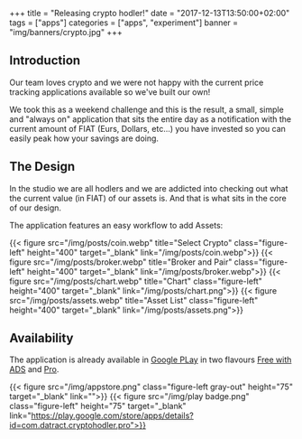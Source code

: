 +++
title = "Releasing crypto hodler!"
date = "2017-12-13T13:50:00+02:00"
tags = ["apps"]
categories = ["apps", "experiment"]
banner = "img/banners/crypto.jpg"
+++

## Introduction

Our team loves crypto and we were not happy with the current price tracking applications available so we've built our own!

We took this as a weekend challenge and this is the result, a small, simple and "always on" application that sits the entire day as a notification
with the current amount of FIAT (Eurs, Dollars, etc...) you have invested so you can easily peak how your savings are doing.

## The Design

In the studio we are all hodlers and we are addicted into checking out what the current value (in FIAT) of our assets is. And that is what sits in the core
of our design.

The application features an easy workflow to add Assets:



{{< figure src="/img/posts/coin.webp" title="Select Crypto" class="figure-left" height="400" target="_blank" link="/img/posts/coin.webp">}}
{{< figure src="/img/posts/broker.webp" title="Broker and Pair" class="figure-left" height="400" target="_blank" link="/img/posts/broker.webp">}}
{{< figure src="/img/posts/chart.webp" title="Chart" class="figure-left" height="400" target="_blank" link="/img/posts/chart.png">}}
{{< figure src="/img/posts/assets.webp" title="Asset List" class="figure-left" height="400" target="_blank" link="/img/posts/assets.png">}}

## Availability

The application is already available in [Google PLay](https://play.google.com/store/apps/developer?id=GlowTown+Studio) in two flavours
[Free with ADS](https://play.google.com/store/apps/details?id=com.datract.cryptohodler) and [Pro](https://play.google.com/store/apps/details?id=com.datract.cryptohodler.pro).

{{< figure src="/img/appstore.png" class="figure-left gray-out" height="75" target="_blank" link="">}}
{{< figure src="/img/play badge.png" class="figure-left" height="75" target="_blank" link="https://play.google.com/store/apps/details?id=com.datract.cryptohodler.pro">}}